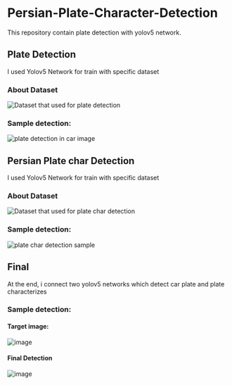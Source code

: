 # Persian-Plate-Character-Detection
This repository contain plate detection with yolov5 network.

## Plate Detection
I used Yolov5 Network for train with specific dataset
### About Dataset
![Dataset that used for plate detection](https://user-images.githubusercontent.com/65303145/178223244-15798757-6b4d-491f-b8fe-886a70963616.png)

### Sample detection:
![plate detection in car image](https://user-images.githubusercontent.com/65303145/178223524-3d38ff44-c547-47b4-baa8-895fc3bdcbcf.png)


## Persian Plate char Detection
I used Yolov5 Network for train with specific dataset
### About Dataset
![Dataset that used for plate char detection](https://user-images.githubusercontent.com/65303145/178223453-5de860a9-b9a7-488a-b3aa-6bb3de355b3e.png)

### Sample detection:
![plate char detection sample](https://user-images.githubusercontent.com/65303145/178223604-10656a12-098c-46f5-8f9f-fa4c744ea061.png)


## Final 
At the end, i connect two yolov5 networks which detect car plate and plate characterizes

### Sample detection:
#### Target image:
![image](https://user-images.githubusercontent.com/65303145/178225476-718cd204-8ce9-421d-bd8b-4a1a232046f0.png)

#### Final Detection

![image](https://user-images.githubusercontent.com/65303145/178225568-854451ff-3e86-4771-b2c9-b0b919917af3.png)

